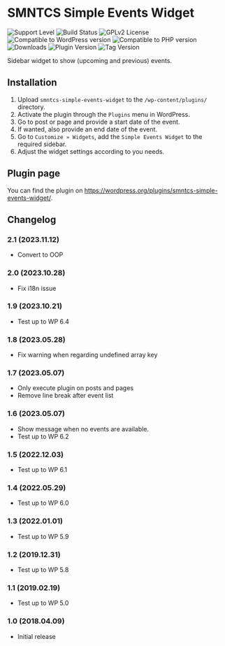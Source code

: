 # SMNTCS Simple Events Widget

![Support Level](https://img.shields.io/badge/support-active-green.svg)
![Build Status](https://github.com/nielslange/smntcs-simple-events-widget/actions/workflows/test.yml/badge.svg)
![GPLv2 License](https://img.shields.io/github/license/nielslange/smntcs-simple-events-widget.svg)
![Compatible to WordPress version](https://plugintests.com/plugins/smntcs-simple-events-widget/wp-badge.svg)
![Compatible to PHP version](https://plugintests.com/plugins/smntcs-simple-events-widget/php-badge.svg)
![Downloads](https://img.shields.io/wordpress/plugin/dt/smntcs-simple-events-widget.svg)
![Plugin Version](https://img.shields.io/wordpress/plugin/v/smntcs-simple-events-widget.svg)
![Tag Version](https://img.shields.io/github/tag/nielslange/smntcs-simple-events-widget.svg)

Sidebar widget to show (upcoming and previous) events.

## Installation

1. Upload `smntcs-simple-events-widget` to the `/wp-content/plugins/` directory.
2. Activate the plugin through the `Plugins` menu in WordPress.
3. Go to post or page and provide a start date of the event.
4. If wanted, also provide an end date of the event.
5. Go to `Customize » Widgets`, add the `Simple Events Widget` to the required sidebar.
6. Adjust the widget settings according to you needs.

## Plugin page

You can find the plugin on https://wordpress.org/plugins/smntcs-simple-events-widget/.

## Changelog

### 2.1 (2023.11.12)

- Convert to OOP

### 2.0 (2023.10.28)

- Fix i18n issue

### 1.9 (2023.10.21)

- Test up to WP 6.4

### 1.8 (2023.05.28)

- Fix warning when regarding undefined array key

### 1.7 (2023.05.07)

- Only execute plugin on posts and pages
- Remove line break after event list

### 1.6 (2023.05.07)

- Show message when no events are available.
- Test up to WP 6.2

### 1.5 (2022.12.03)

- Test up to WP 6.1

### 1.4 (2022.05.29)

- Test up to WP 6.0

### 1.3 (2022.01.01)

- Test up to WP 5.9

### 1.2 (2019.12.31)

- Test up to WP 5.8

### 1.1 (2019.02.19)

- Test up to WP 5.0

### 1.0 (2018.04.09)

- Initial release
